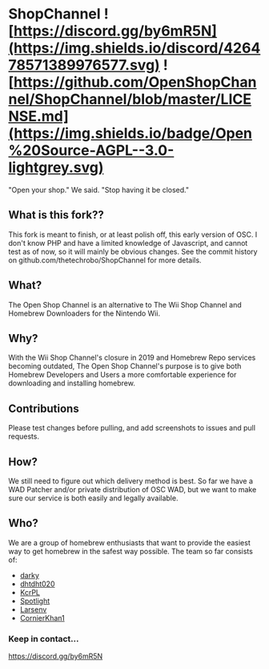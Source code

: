 # ShopChannel ![https://discord.gg/by6mR5N](https://img.shields.io/discord/426478571389976577.svg) ![https://github.com/OpenShopChannel/ShopChannel/blob/master/LICENSE.md](https://img.shields.io/badge/Open%20Source-AGPL--3.0-lightgrey.svg)
"Open your shop." We said. "Stop having it be closed."

## What is this fork??

This fork is meant to finish, or at least polish off, this early version of OSC. I don't know PHP and have a limited knowledge of Javascript, and cannot test as of now, so it will mainly be obvious changes. See the commit history on github.com/thetechrobo/ShopChannel for more details.

## What?

The Open Shop Channel is an alternative to The Wii Shop Channel and Homebrew Downloaders for the Nintendo Wii.

## Why?

With the Wii Shop Channel's closure in 2019 and Homebrew Repo services becoming outdated, The Open Shop Channel's purpose is to give both Homebrew Developers and Users a more comfortable experience for downloading and installing homebrew.

## Contributions

Please test changes before pulling, and add screenshots to issues and pull requests.

## How?

We still need to figure out which delivery method is best. So far we have a WAD Patcher and/or private distribution of OSC WAD, but we want to make sure our service is both easily and legally available.

## Who?

We are a group of homebrew enthusiasts that want to provide the easiest way to get homebrew in the safest way possible.
The team so far consists of:
- [darky](https://github.com/DarkPhoenix10)
- [dhtdht020](https://github.com/dhtdht020)
- [KcrPL](https://github.com/KcrPL)
- [Spotlight](https://github.com/spotlightishere)
- [Larsenv](https://github.com/larsenv)
- [CornierKhan1](https://github.com/caution3)

### Keep in contact...
https://discord.gg/by6mR5N
